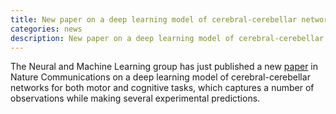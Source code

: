 ```yaml
---
title: New paper on a deep learning model of cerebral-cerebellar networks
categories: news
description: New paper on a deep learning model of cerebral-cerebellar networks
---
```


The Neural and Machine Learning group has just published a new [paper](https://www.nature.com/articles/s41467-022-35658-8) in Nature Communications on a deep learning model of cerebral-cerebellar networks for both motor and cognitive tasks, which captures a number of observations while making several experimental predictions.